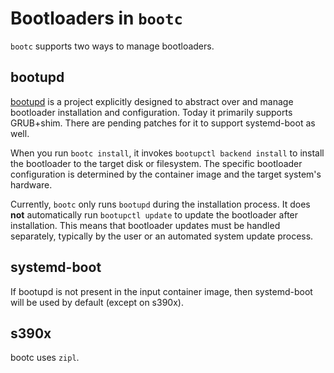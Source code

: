 # Bootloaders in `bootc`

`bootc` supports two ways to manage bootloaders.

## bootupd

[bootupd](https://github.com/coreos/bootupd/) is a project explicitly designed to abstract over and manage bootloader installation and configuration.
Today it primarily supports GRUB+shim. There are pending patches for it to support systemd-boot as well. 

When you run `bootc install`, it invokes `bootupctl backend install` to install the bootloader to the target disk or filesystem. The specific bootloader configuration is determined by the container image and the target system's hardware.

Currently, `bootc` only runs `bootupd` during the installation process. It does **not** automatically run `bootupctl update` to update the bootloader after installation. This means that bootloader updates must be handled separately, typically by the user or an automated system update process.

## systemd-boot

If bootupd is not present in the input container image, then systemd-boot will be used
by default (except on s390x).

## s390x

bootc uses `zipl`.
